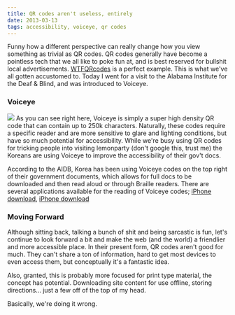```yaml
---
title: QR codes aren't useless, entirely 
date: 2013-03-13
tags: accessibility, voiceye, qr codes 
---
```


Funny how a different perspective can really change how you view something as trivial as QR codes. QR codes generally have become a pointless tech that we all like to poke fun at, and is best reserved for bullshit local advertisements. [WTFQRcodes](http://www.wtfqrcodes.com) is a perfect example. This is what we've all gotten accustomed to. Today I went for a visit to the Alabama Institute for the Deaf &amp; Blind, and was introduced to Voiceye.

### Voiceye
<img src="/images/voiceye.png" class="right qr" />
As you can see right here, Voiceye is simply a super high density QR code that can contain up to 250k characters. Naturally, these codes require a specific reader and are more sensitive to glare and lighting conditions, but have so much potential for accessibility. While we're busy using QR codes for tricking people into visiting lemonparty (don't google this, trust me) the Koreans are using Voiceye to improve the accessibility of their gov't docs. 

According to the AIDB, Korea has been using Voiceye codes on the top right of their government documents, which allows for full docs to be downloaded and then read aloud or through Braille readers. There are several applications available for the reading of Voiceye codes; [iPhone download](https://itunes.apple.com/us/app/voiceye/id496389982?mt=8), [iPhone download](https://itunes.apple.com/us/app/voiceye/id496389982?mt=8)


### Moving Forward 
Although sitting back, talking a bunch of shit and being sarcastic is fun, let's continue to look forward a bit and make the web (and the world) a friendlier and more accessible place. In their present form, QR codes aren't good for much. They can't share a ton of information, hard to get most devices to even access them, but conceptually it's a fantastic idea. 

Also, granted, this is probably more focused for print type material, the concept has potential. Downloading site content for use offline, storing directions... just a few off of the top of my head. 

Basically, we're doing it wrong. 
